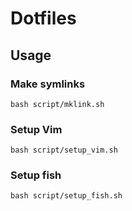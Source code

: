 # Dotfiles

## Usage

### Make symlinks

```console
bash script/mklink.sh
```

### Setup Vim

```console
bash script/setup_vim.sh
```

### Setup fish

```console
bash script/setup_fish.sh
```
